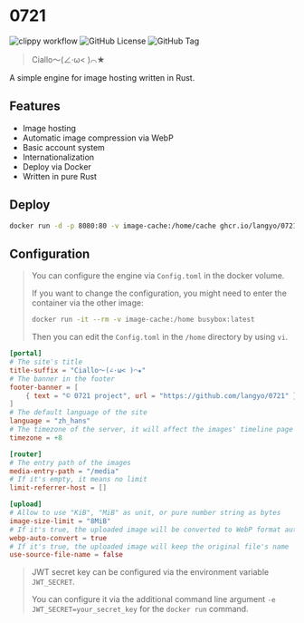 # 0721

![clippy workflow](https://img.shields.io/github/actions/workflow/status/langyo/0721/publish.yml)
![GitHub License](https://img.shields.io/github/license/langyo/0721)
![GitHub Tag](https://img.shields.io/github/v/tag/langyo/0721)

> Ciallo～(∠·ω< )⌒★

A simple engine for image hosting written in Rust.

## Features

- Image hosting
- Automatic image compression via WebP
- Basic account system
- Internationalization
- Deploy via Docker
- Written in pure Rust

## Deploy

```bash
docker run -d -p 8080:80 -v image-cache:/home/cache ghcr.io/langyo/0721:latest
```

## Configuration

> You can configure the engine via `Config.toml` in the docker volume.
>
> If you want to change the configuration, you might need to enter the container via the other image:
>
> ```bash
> docker run -it --rm -v image-cache:/home busybox:latest
> ```
>
> Then you can edit the `Config.toml` in the `/home` directory by using `vi`.

```toml
[portal]
# The site's title
title-suffix = "Ciallo～(∠·ω< )⌒★"
# The banner in the footer
footer-banner = [
    { text = "© 0721 project", url = "https://github.com/langyo/0721" },
]
# The default language of the site
language = "zh_hans"
# The timezone of the server, it will affect the images' timeline page
timezone = +8

[router]
# The entry path of the images
media-entry-path = "/media"
# If it's empty, it means no limit
limit-referrer-host = []

[upload]
# Allow to use "KiB", "MiB" as unit, or pure number string as bytes
image-size-limit = "8MiB"
# If it's true, the uploaded image will be converted to WebP format automatically
webp-auto-convert = true
# If it's true, the uploaded image will keep the original file's name
use-source-file-name = false
```

> JWT secret key can be configured via the environment variable `JWT_SECRET`.
>
> You can configure it via the additional command line argument `-e JWT_SECRET=your_secret_key` for the `docker run` command.
